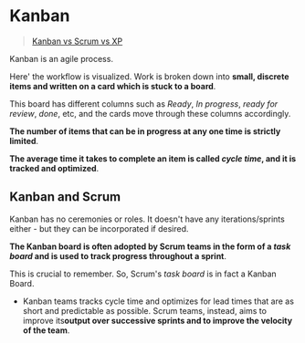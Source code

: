 # Kanban

> [Kanban vs Scrum vs XP](https://manifesto.co.uk/kanban-vs-scrum-vs-xp-an-agile-comparison/)

Kanban is an agile process.

Here' the workflow is visualized. Work is broken down into **small, discrete items and written on a card which is stuck to a board**.

This board has different columns such as *Ready*, *In progress*, *ready for review*, *done*, etc, and the cards move through these columns accordingly.

**The number of items that can be in progress at any one time is strictly limited**.

**The average time it takes to complete an item is called *cycle time*, and it is tracked and optimized**.

## Kanban and Scrum

Kanban has no ceremonies or roles. It doesn't have any iterations/sprints either - but they can be incorporated if desired.

**The Kanban board is often adopted by Scrum teams in the form of a *task board* and is used to track progress throughout a sprint**.

This is crucial to remember. So, Scrum's *task board* is in fact a Kanban Board.

- Kanban teams tracks cycle time and optimizes for lead times that are as short and predictable as possible. Scrum teams, instead, aims to improve its**output over successive sprints and to improve the velocity of the team**.